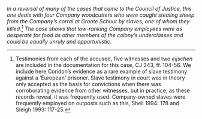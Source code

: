 *In a reversal of many of the cases that came to the Council of Justice, this one deals with four Company woodcutters who were caught stealing sheep from the Company’s corral at Groote Schuur by slaves, one of whom they killed.[^1] The case shows that low-ranking Company employees were as desperate for food as other members of the colony’s underclasses and could be equally unruly and opportunistic.*

[^1]: Testimonies from each of the accused, five witnesses and two *eijschen* are included in the documentation for this case, CJ 343, ff. 104-56. We include here Coridon’s evidence as a rare example of slave testimony against a ‘European’ prisoner. Slave testimony in court was in theory only accepted as the basis for convictions when there was corroborating evidence from other witnesses, but in practice, as these records reveal, it was frequently used. Company-owned slaves were frequently employed on outposts such as this, Shell 1994: 178 and Sleigh 1993: 117-25.